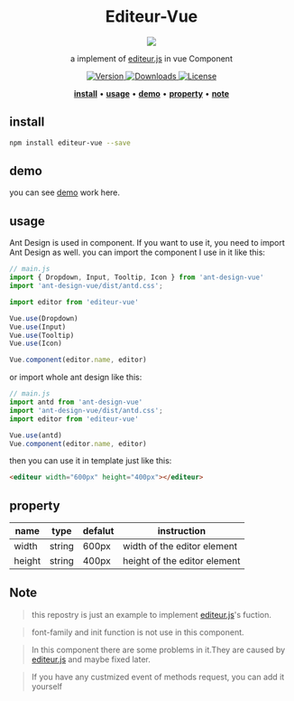 <h1 align="center">
  <a>Editeur-Vue</a>
</h1>

<p align=center>
<img src="https://camo.githubusercontent.com/8e580b1b4576a7ec916ee1e98477156b63636fb9/68747470733a2f2f69302e6864736c622e636f6d2f6266732f616c62756d2f336633633632316464393939306231613135303663356232623031323935313336666638643266322e706e6740353138775f31655f31632e706e67"/>
</p>

<p align="center">a implement of <a href="https://github.com/jiangheng90/editeur.js">editeur.js</a> in vue Component</p>

<p align="center">
  <a href="https://npmjs.com/package/editeur-vue" title="Version">
    <img src="https://img.shields.io/npm/v/editeur-vue.svg" alt="Version">
  </a>
  <a href="https://npmjs.com/package/editeurjs" title="Downloads">
    <img src="https://img.shields.io/npm/dm/editeur-vue.svg" alt="Downloads">
  </a>
    <a href="https://www.mit-license.org/" title="License">
    <img src="https://img.shields.io/npm/l/editeurjs.svg" alt="License">
  </a>
</p>

<p align="center">
  <a href="#install"><strong>install</strong></a>
  &#x2022;
  <a href="#usage"><strong>usage</strong></a>
  &#x2022;
  <a href="#demo"><strong>demo</strong></a>
  &#x2022;
  <a href="#property"><strong>property</strong></a>
    &#x2022;
  <a href="#note"><strong>note</strong></a>
</p>

## install
```Bash
npm install editeur-vue --save
```

## demo
you can see [demo](https://editeur-vue.vercel.app/) work here.

## usage
Ant Design is used in component. If you want to use it, you need to import Ant Design as well. you can import the component I use in it like this:
```Javascript
// main.js
import { Dropdown, Input, Tooltip, Icon } from 'ant-design-vue'
import 'ant-design-vue/dist/antd.css';

import editor from 'editeur-vue'

Vue.use(Dropdown)
Vue.use(Input)
Vue.use(Tooltip)
Vue.use(Icon)

Vue.component(editor.name, editor)
```
or import whole ant design like this: 
```Javascript
// main.js
import antd from 'ant-design-vue'
import 'ant-design-vue/dist/antd.css';
import editor from 'editeur-vue'

Vue.use(antd)
Vue.component(editor.name, editor)
```

then you can use it in template just like this:
```HTML
<editeur width="600px" height="400px"></editeur>
```

## property
|name|type|defalut|instruction|
|----|----|----|----|
|width|string|600px|width of the editor element|
|height|string|400px|height of the editor element|


## Note

  >this repostry is just an example to implement <a href="https://github.com/jiangheng90/editeur.js">editeur.js</a>'s fuction.

  >font-family and init function is not use in this component.

  >In this component there are some problems in it.They are caused by <a href="https://github.com/jiangheng90/editeur.js">editeur.js</a> and maybe fixed later.

  >If you have any custmized event of methods request, you can add it yourself
